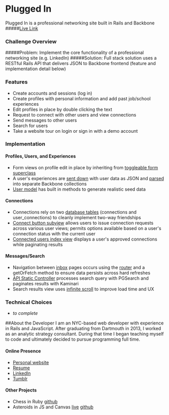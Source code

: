 # Plugged In

Plugged In is a professional networking site built in Rails and Backbone
#####<a href="http://www.plugged-in.io" target="_blank">Live Link</a>

### Challenge Overview
#####Problem:
Implement the core functionality of a professional networking site (e.g. LinkedIn)
#####Solution:
Full stack solution uses a RESTful Rails API that delivers JSON to Backbone front­end (feature and implementation detail below)

### Features
- Create accounts and sessions (log in)
- Create profiles with personal information and add past job/school experiences
- Edit profiles in place by double clicking the text
- Request to connect with other users and view connections
- Send messages to other users
- Search for users
- Take a website tour on login or sign in with a demo account

### Implementation
#### Profiles, Users, and Experiences
- Form views on profile edit in place by inheriting from [toggleable form superclass][toggleable]
- A user's experiences are [sent down][user-jbuilder] with user data as JSON and [parsed][user-parse] into separate Backbone collections
- [User model][user-model] has built in methods to generate realistic seed data

#### Connections
- Connections rely on two [database tables][schema] (connections and user_connections) to cleanly implement two-way friendships
- [Connect button subview][connect-button] allows users to issue connection requests across various user views; permits options available based on a user's connection status with the current user
- [Connected users index view][connected-users-index] displays a user's approved connections while paginating results

#### Messages/Search
- Navigation between [inbox][inbox-view] pages occurs using the [router][router] and a getOrFetch method to ensure data persists across hard refreshes
- [API Static Controller][search_controller] processes search query with PGSearch and paginates results with Kaminari
- Search results view uses [infinite scroll][search-results] to improve load time and UX

### Technical Choices
- *to complete*

##About the Developer
I am an NYC-based web developer with experience in Rails and JavaScript. After graduating from Dartmouth in 2013, I worked as an analytic strategy consultant. During that time I began teaching myself to code and ultimately decided to pursue programming full time.

#### Online Presence
- [Personal website][personal]
- [Resume][resume]
- [LinkedIn][linkedin]
- [Tumblr][tumblr]

#### Other Projects
- Chess in Ruby [github][chess]
- Asteroids in JS and Canvas [live][asteroids] [github][asteroids-github]

[user-jbuilder]: ./app/views/api/users/show.json.jbuilder
[user-model]: ./app/models/user.rb
[user-parse]: ./app/assets/javascripts/models/user.js
[toggleable]: ./app/assets/javascripts/utils/toggleable_form.js
[connect-button]: ./app/assets/javascripts/views/connect_button.js
[schema]: ./db/schema.rb
[connected-users-index]: ./app/assets/javascripts/views/connected_users_index.js
[inbox-view]: ./app/assets/javascripts/views/inbox_show.js
[router]: ./app/assets/javascripts/routers/router.js
[search-results]: ./app/assets/javascripts/views/users/composite/user_search.js
[search_controller]: ./app/controllers/api/static_controller.rb
[chess]: https://github.com/jdbalistreri/Chess
[personal]: http://www.joebalistreri.net/
[resume]: https://drive.google.com/file/d/13_K04Uy3gyKyTTF1SK_sSRadxEHW1FTFuaZciw9Km2R4_3po9riI8oF7-JSSapEUziy_19doEK5oo_K2/view
[tumblr]: http://jdbalistreri.tumblr.com/
[linkedin]: https://www.linkedin.com/in/jdbalistreri
[asteroids]: http://www.joebalistreri.net/AsteroidsJS/
[asteroids-github]: https://github.com/jdbalistreri/AsteroidsJS
